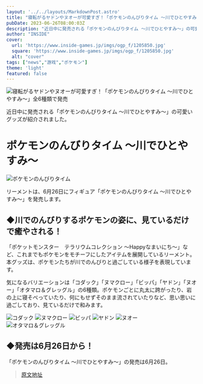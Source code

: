 ```yaml
---
layout: '../../layouts/MarkdownPost.astro'
title: "寝転がるヤドンやヌオーが可愛すぎ！「ポケモンのんびりタイム ～川でひとやすみ～」全6種類で発売"
pubDate: 2023-06-26T08:00:03Z
description: "近日中に発売される「ポケモンのんびりタイム ～川でひとやすみ～」の可愛いグッズが紹介されました。"
author: "INSIDE"
cover:
  url: 'https://www.inside-games.jp/imgs/ogp_f/1205850.jpg'
  square: 'https://www.inside-games.jp/imgs/ogp_f/1205850.jpg'
  alt: "cover"
tags: ["news","游戏","ポケモン"]
theme: 'light'
featured: false
---
```

![寝転がるヤドンやヌオーが可愛すぎ！「ポケモンのんびりタイム ～川でひとやすみ～」全6種類で発売](https://www.inside-games.jp/imgs/ogp_f/1205850.jpg) 

近日中に発売される「ポケモンのんびりタイム ～川でひとやすみ～」の可愛いグッズが紹介されました。

# ポケモンのんびりタイム ～川でひとやすみ～

![ポケモンのんびりタイム](https://www.inside-games.jp/imgs/zoom/1205845.jpg)

リーメントは、6月26日にフィギュア「ポケモンのんびりタイム ～川でひとやすみ～」を発売します。

## ◆川でのんびりするポケモンの姿に、見ているだけで癒やされる！

「ポケットモンスター　テラリウムコレクション ～Happyなまいにち～」など、これまでもポケモンをモチーフにしたアイテムを展開しているリーメント。本グッズは、ポケモンたちが川でのんびりと過ごしている様子を表現しています。

気になるバリエーションは「コダック」「ヌマクロー」「ビッパ」「ヤドン」「ヌオー」「オタマロ＆グレッグル」の6種類。ポケモンごとに丸太に跨がったり、岩の上に寝そべっていたり、何にもせずそのまま流されていたりなど、思い思いに過ごしており、見ているだけで和みます。

![コダック](https://www.inside-games.jp/imgs/zoom/1205847.png)
![ヌマクロー](https://www.inside-games.jp/imgs/zoom/1205848.png)
![ビッパ](https://www.inside-games.jp/imgs/zoom/1205849.png)
![ヤドン](https://www.inside-games.jp/imgs/zoom/1205850.png)
![ヌオー](https://www.inside-games.jp/imgs/zoom/1205851.png)
![オタマロ＆グレッグル](https://www.inside-games.jp/imgs/zoom/1205846.png)

## ◆発売は6月26日から！

「ポケモンのんびりタイム ～川でひとやすみ～」の発売は6月26日。

>[原文地址](https://www.inside-games.jp/article/2023/06/26/146819.html)  
